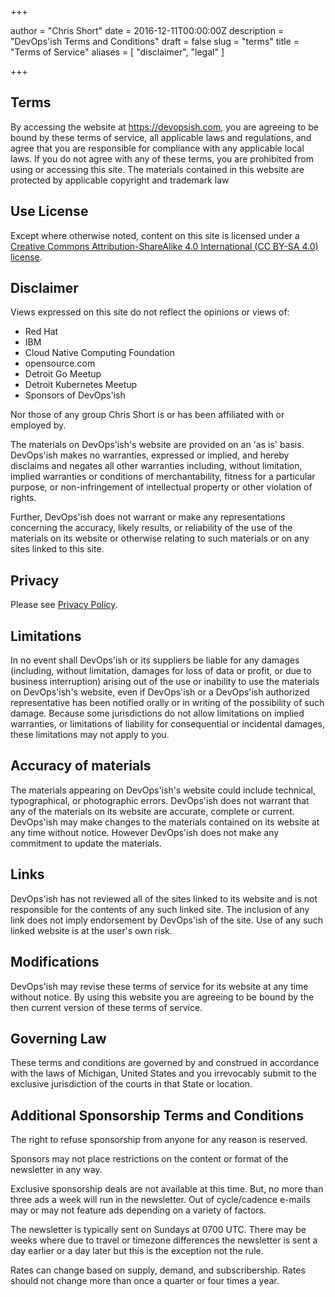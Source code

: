 +++

author = "Chris Short"
date = 2016-12-11T00:00:00Z
description = "DevOps'ish Terms and Conditions"
draft = false
slug = "terms"
title = "Terms of Service"
aliases = [
    "disclaimer",
    "legal"
]

+++

## Terms

By accessing the website at <https://devopsish.com>, you are agreeing to be bound by these terms of service, all applicable laws and regulations, and agree that you are responsible for compliance with any applicable local laws. If you do not agree with any of these terms, you are prohibited from using or accessing this site. The materials contained in this website are protected by applicable copyright and trademark law

## Use License

Except where otherwise noted, content on this site is licensed under a [Creative Commons Attribution-ShareAlike 4.0 International (CC BY-SA 4.0) license](/copyright/).

## Disclaimer

Views expressed on this site do not reflect the opinions or views of:

* Red Hat
* IBM
* Cloud Native Computing Foundation
* opensource.com
* Detroit Go Meetup
* Detroit Kubernetes Meetup
* Sponsors of DevOps'ish

Nor those of any group Chris Short is or has been affiliated with or employed by.

The materials on DevOps'ish's website are provided on an 'as is' basis. DevOps'ish makes no warranties, expressed or implied, and hereby disclaims and negates all other warranties including, without limitation, implied warranties or conditions of merchantability, fitness for a particular purpose, or non-infringement of intellectual property or other violation of rights.

Further, DevOps'ish does not warrant or make any representations concerning the accuracy, likely results, or reliability of the use of the materials on its website or otherwise relating to such materials or on any sites linked to this site.

## Privacy

Please see [Privacy Policy](/privacy/).

## Limitations

In no event shall DevOps'ish or its suppliers be liable for any damages (including, without limitation, damages for loss of data or profit, or due to business interruption) arising out of the use or inability to use the materials on DevOps'ish's website, even if DevOps'ish or a DevOps'ish authorized representative has been notified orally or in writing of the possibility of such damage. Because some jurisdictions do not allow limitations on implied warranties, or limitations of liability for consequential or incidental damages, these limitations may not apply to you.

## Accuracy of materials

The materials appearing on DevOps'ish's website could include technical, typographical, or photographic errors. DevOps'ish does not warrant that any of the materials on its website are accurate, complete or current. DevOps'ish may make changes to the materials contained on its website at any time without notice. However DevOps'ish does not make any commitment to update the materials.

## Links

DevOps'ish has not reviewed all of the sites linked to its website and is not responsible for the contents of any such linked site. The inclusion of any link does not imply endorsement by DevOps'ish of the site. Use of any such linked website is at the user's own risk.

## Modifications

DevOps'ish may revise these terms of service for its website at any time without notice. By using this website you are agreeing to be bound by the then current version of these terms of service.

## Governing Law

These terms and conditions are governed by and construed in accordance with the laws of Michigan, United States and you irrevocably submit to the exclusive jurisdiction of the courts in that State or location.

## Additional Sponsorship Terms and Conditions

The right to refuse sponsorship from anyone for any reason is reserved.

Sponsors may not place restrictions on the content or format of the newsletter in any way.

Exclusive sponsorship deals are not available at this time. But, no more than three ads a week will run in the newsletter. Out of cycle/cadence e-mails may or may not feature ads depending on a variety of factors.

The newsletter is typically sent on Sundays at 0700 UTC. There may be weeks where due to travel or timezone differences the newsletter is sent a day earlier or a day later but this is the exception not the rule.

Rates can change based on supply, demand, and subscribership. Rates should not change more than once a quarter or four times a year.
